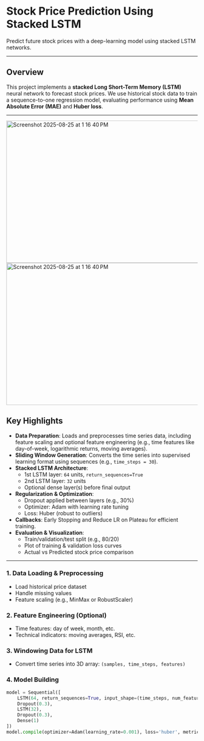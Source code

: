 # Stock Price Prediction Using Stacked LSTM

Predict future stock prices with a deep-learning model using stacked LSTM networks.

---

##  Overview

This project implements a **stacked Long Short-Term Memory (LSTM)** neural network to forecast stock prices. We use historical stock data to train a sequence-to-one regression model, evaluating performance using **Mean Absolute Error (MAE)** and **Huber loss**.

---
<img width="969" height="374" alt="Screenshot 2025-08-25 at 1 16 40 PM" src="https://github.com/user-attachments/assets/31b338a4-d7ab-4ae7-abd4-953e89663d0c" />
<img width="969" height="374" alt="Screenshot 2025-08-25 at 1 16 40 PM" src="https://github.com/user-attachments/assets/aba5d630-87fd-41c5-bcbc-1597a29e72e0" />


##  Key Highlights

- **Data Preparation**: Loads and preprocesses time series data, including feature scaling and optional feature engineering (e.g., time features like day-of-week, logarithmic returns, moving averages).
- **Sliding Window Generation**: Converts the time series into supervised learning format using  sequences (e.g., `time_steps = 30`).
- **Stacked LSTM Architecture**:
  - 1st LSTM layer: `64` units, `return_sequences=True`
  - 2nd LSTM layer: `32` units
  - Optional dense layer(s) before final output
- **Regularization & Optimization**:
  - Dropout applied between layers (e.g., 30%)
  - Optimizer: Adam with learning rate tuning
  - Loss: Huber (robust to outliers)
- **Callbacks**: Early Stopping and Reduce LR on Plateau for efficient training.
- **Evaluation & Visualization**:
  - Train/validation/test split (e.g., 80/20)
  - Plot of training & validation loss curves
  - Actual vs Predicted stock price comparison

---

### 1. Data Loading & Preprocessing
- Load historical price dataset
- Handle missing values
- Feature scaling (e.g., MinMax or RobustScaler)

### 2. Feature Engineering (Optional)
- Time features: day of week, month, etc.
- Technical indicators: moving averages, RSI, etc.

### 3. Windowing Data for LSTM
- Convert time series into 3D array: `(samples, time_steps, features)`

### 4. Model Building
```python
model = Sequential([
    LSTM(64, return_sequences=True, input_shape=(time_steps, num_features)),
    Dropout(0.3),
    LSTM(32),
    Dropout(0.3),
    Dense(1)
])
model.compile(optimizer=Adam(learning_rate=0.001), loss='huber', metrics=['mae'])

